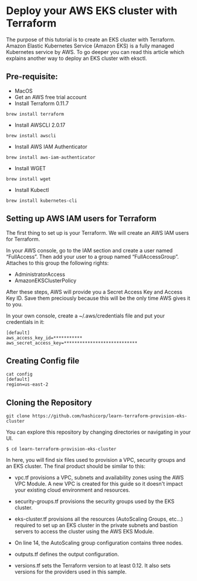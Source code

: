 # Deploy your AWS EKS cluster with Terraform

The purpose of this tutorial is to create an EKS cluster with Terraform. Amazon Elastic Kubernetes Service (Amazon EKS) is a fully managed Kubernetes service by AWS. To go deeper you can read this article which explains another way to deploy an EKS cluster with eksctl.


## Pre-requisite:

- MacOS
- Get an AWS free trial account
- Install Terraform 0.11.7 

```
brew install terraform
```

- Install AWSCLI 2.0.17

```
brew install awscli
```

- Install AWS IAM Authenticator

```
brew install aws-iam-authenticator
```

- Install WGET

```
brew install wget
```

- Install Kubectl

```
brew install kubernetes-cli
```


## Setting up AWS IAM users for Terraform

The first thing to set up is your Terraform. We will create an AWS IAM users for Terraform.

In your AWS console, go to the IAM section and create a user named “FullAccess”. Then add your user to a group named “FullAccessGroup”. 
Attaches to this group the following rights:

- AdministratorAccess
- AmazonEKSClusterPolicy

After these steps, AWS will provide you a Secret Access Key and Access Key ID. 
Save them preciously because this will be the only time AWS gives it to you.

In your own console, create a ~/.aws/credentials file and put your credentials in it:


```
[default]
aws_access_key_id=***********
aws_secret_access_key=****************************
```

## Creating Config file

```
cat config
[default]
region=us-east-2
```

## Cloning the Repository

```
git clone https://github.com/hashicorp/learn-terraform-provision-eks-cluster
```

You can explore this repository by changing directories or navigating in your UI.

```
$ cd learn-terraform-provision-eks-cluster
```

In here, you will find six files used to provision a VPC, security groups and an EKS cluster. The final product should be similar to this:


- vpc.tf provisions a VPC, subnets and availability zones using the AWS VPC Module. A new VPC is created for this guide so it doesn't impact your existing cloud environment and resources.

- security-groups.tf provisions the security groups used by the EKS cluster.

- eks-cluster.tf provisions all the resources (AutoScaling Groups, etc...) required to set up an EKS cluster in the private subnets and bastion servers to access the cluster using the AWS EKS Module.

- On line 14, the AutoScaling group configuration contains three nodes.

- outputs.tf defines the output configuration.

- versions.tf sets the Terraform version to at least 0.12. It also sets versions for the providers used in this sample.
